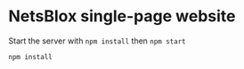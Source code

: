 NetsBlox single-page website
=========================

Start the server with `npm install` then `npm start`

    npm install
